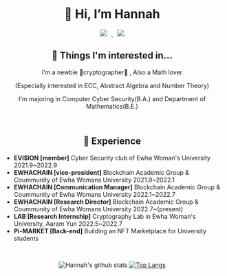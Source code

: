 <div align=center><h1>👋 Hi, I’m Hannah </h1>
<a href="https://instagram.com/hannahrosieblue">
    <img 
        src="http://img.shields.io/badge/-Instagram-black?style=flat&logo=Instagram&link=https://instagram.com/fivepxint/"
        style="height : auto; margin-left : 10px; margin-right : 10px;"/>
</a> <a href="haeun506@ewhain.net">
    <img 
        src="https://img.shields.io/badge/Gmail-d14836?style=flat-square&logo=Gmail&logoColor=white&link=mailto:haeun506@ewhain.net"
        style="height : auto; margin-left : 10px; margin-right : 10px;"/>
</a>
</div>
<div align=center>

<h2>👀 Things I'm interested in...</h2>

I’m a newbie 💙cryptographer💙 , Also a Math lover 

(Especially interested in ECC, Abstract Algebra and Number Theory) 

I'm majoring in Computer Cyber Security(B.A.) and Department of Mathematics(B.E.)  

  

</div>  
</br>

<div align=center>
<h2>🌱 Experience</h2>
</div>

- **EVI$ION [member]** Cyber Security club of Ewha Woman's University 2021.9~2022.9
- **EWHACHAIN [vice-president]** Blockchain Academic Group & Coummunity of Ewha Womans University 2021.9~2022.1
- **EWHACHAIN [Communication Manager]** Blockchain Academic Group & Coummunity of Ewha Womans University 2022.1~2022.7
- **EWHACHAIN [Research Director]** Blockchain Academic Group & Coummunity of Ewha Womans University 2022.7~(present)
- **LAB [Research Internship]** Cryptography Lab in Ewha Woman's University, Aaram Yun 2022.5~2022.7
- **Pi-MARKET [Back-end]** Building an NFT Marketplace for University students

</br>

<!---
rosieposiess/rosieposiess is a ✨ special ✨ repository because its `README.md` (this file) appears on your GitHub profile.
You can click the Preview link to take a look at your changes.
- 💞️ I’m looking to collaborate on ...
--->

</div>


<div align=center>

![Hannah's github stats](https://github-readme-stats.vercel.app/api?username=rosieposiess&show_icons=true&theme=radical) [![Top Langs](https://github-readme-stats.vercel.app/api/top-langs/?username=rosieposiess&layout=compact&theme=dracula)](https://github.com/rosieposiess)



</div>
